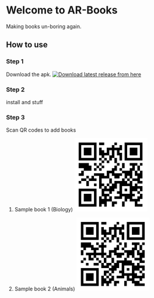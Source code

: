# Welcome to AR-Books
Making books un-boring again.

## How to use
### Step 1


Download the apk.
[
![Download latest release from here](https://www.batball11.com/images/android_btn.png)](https://github.com/BlueBreakingBugs/book-visualizer/releases/latest/download/ar-book.apk)

### Step 2
install and stuff
### Step 3
Scan QR codes to add books
1. Sample book 1 (Biology)
![scan to add sample biology book](https://github.com/BlueBreakingBugs/book-visualizer/raw/master/readme-assets/biology.jpeg)

2. Sample book 2 (Animals)
![Scan to add Sample book 2 (Animals)](https://github.com/BlueBreakingBugs/book-visualizer/raw/master/readme-assets/animal.jpeg)